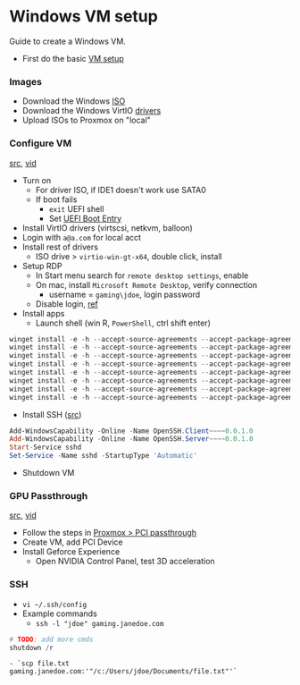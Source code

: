 # Windows VM setup
Guide to create a Windows VM. 

- First do the basic [VM setup](./vm.md)

### Images
- Download the Windows [ISO](https://www.microsoft.com/software-download/windows11)
- Download the Windows VirtIO [drivers](https://fedorapeople.org/groups/virt/virtio-win/direct-downloads/stable-virtio/virtio-win.iso)
- Upload ISOs to Proxmox on "local"

### Configure VM
[src](https://www.wundertech.net/how-to-install-windows-11-on-proxmox/), [vid](https://www.youtube.com/watch?v=fupuTkkKPDU)
- Turn on
	- For driver ISO, if IDE1 doesn't work use SATA0
	- If boot fails
		- `exit` UEFI shell
		- Set [UEFI Boot Entry](https://pve.proxmox.com/wiki/OVMF/UEFI_Boot_Entries)
- Install VirtIO drivers (virtscsi, netkvm, balloon)
- Login with `a@a.com` for local acct
- Install rest of drivers
	- ISO drive > `virtio-win-gt-x64`, double click, install
- Setup RDP
	- In Start menu search for `remote desktop settings`, enable
	- On mac, install `Microsoft Remote Desktop`, verify connection
		- username = `gaming\jdoe`, login password
  - Disable login, [ref](https://answers.microsoft.com/en-us/windows/forum/all/how-to-login-automatically-to-windows-11/c0e9301e-392e-445a-a5cb-f44d00289715)
- Install apps
	- Launch shell (win R, `PowerShell`, ctrl shift enter)
```powershell
winget install -e -h --accept-source-agreements --accept-package-agreements --id 7zip.7zip
winget install -e -h --accept-source-agreements --accept-package-agreements --id Adobe.Acrobat.Reader.64-bit
winget install -e -h --accept-source-agreements --accept-package-agreements --id Google.Chrome
winget install -e -h --accept-source-agreements --accept-package-agreements --id JanDeDobbeleer.OhMyPosh
winget install -e -h --accept-source-agreements --accept-package-agreements --id Microsoft.PowerToys
winget install -e -h --accept-source-agreements --accept-package-agreements --id Notepad++.Notepad++
winget install -e -h --accept-source-agreements --accept-package-agreements --id PuTTY.PuTTY
winget install -e -h --accept-source-agreements --accept-package-agreements --id Valve.Steam
```
- Install SSH ([src](https://learn.microsoft.com/en-us/windows-server/administration/openssh/openssh_install_firstuse?tabs=powershell))
```powershell
Add-WindowsCapability -Online -Name OpenSSH.Client~~~~0.0.1.0
Add-WindowsCapability -Online -Name OpenSSH.Server~~~~0.0.1.0
Start-Service sshd
Set-Service -Name sshd -StartupType 'Automatic'
```
- Shutdown VM

### GPU Passthrough
[src](https://3os.org/infrastructure/proxmox/gpu-passthrough/gpu-passthrough-to-vm/#proxmox-configuration-for-gpu-passthrough), [vid](https://www.youtube.com/watch?v=fgx3NMk6F54)
- Follow the steps in [Proxmox > PCI passthrough](./proxmox.md#pci-passthrough)
- Create VM, add PCI Device
- Install Geforce Experience
	- Open NVIDIA Control Panel, test 3D acceleration

### SSH
- `vi ~/.ssh/config`
- Example commands
	- `ssh -l "jdoe" gaming.janedoe.com`
```Powershell
# TODO: add more cmds
shutdown /r
```
	- `scp file.txt gaming.janedoe.com:'"/c:/Users/jdoe/Documents/file.txt"'`
